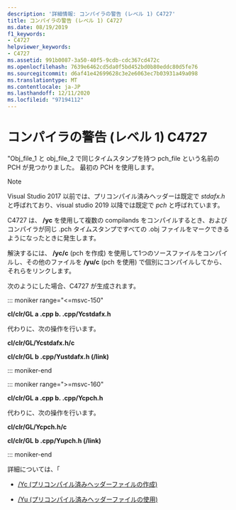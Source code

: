 ```yaml
---
description: '詳細情報: コンパイラの警告 (レベル 1) C4727'
title: コンパイラの警告 (レベル 1) C4727
ms.date: 08/19/2019
f1_keywords:
- C4727
helpviewer_keywords:
- C4727
ms.assetid: 991b0087-3a50-40f5-9cdb-cdc367cd472c
ms.openlocfilehash: 7639e6462cd5da0f5bd452bd0b80eddc80d5fe76
ms.sourcegitcommit: d6af41e42699628c3e2e6063ec7b03931a49a098
ms.translationtype: MT
ms.contentlocale: ja-JP
ms.lasthandoff: 12/11/2020
ms.locfileid: "97194112"
---
```

# <a name="compiler-warning-level-1-c4727"></a>コンパイラの警告 (レベル 1) C4727

"Obj_file_1 と obj_file_2 で同じタイムスタンプを持つ pch_file という名前の PCH が見つかりました。  最初の PCH を使用します。

> [!NOTE]
> Visual Studio 2017 以前では、プリコンパイル済みヘッダーは既定で *stdafx.h* と呼ばれており、visual studio 2019 以降では既定で *pch* と呼ばれています。

C4727 は、 **/yc** を使用して複数の compilands をコンパイルするとき、およびコンパイラが同じ .pch タイムスタンプですべての .obj ファイルをマークできるようになったときに発生します。

解決するには、 **/yc/c** (pch を作成) を使用して1つのソースファイルをコンパイルし、その他のファイルを **/yu/c** (pch を使用) で個別にコンパイルしてから、それらをリンクします。

次のようにした場合、C4727 が生成されます。

::: moniker range="<=msvc-150"

**cl/clr/GL a .cpp b. .cpp/Ycstdafx.h**

代わりに、次の操作を行います。

**cl/clr/GL/Ycstdafx.h/c**

**cl/clr/GL b .cpp/Yustdafx.h (/link)**

::: moniker-end

::: moniker range=">=msvc-160"

**cl/clr/GL a .cpp b. .cpp/Ycpch.h**

代わりに、次の操作を行います。

**cl/clr/GL/Ycpch.h/c**

**cl/clr/GL b .cpp/Yupch.h (/link)**

::: moniker-end

詳細については、「

- [/Yc (プリコンパイル済みヘッダーファイルの作成)](../../build/reference/yc-create-precompiled-header-file.md)

- [/Yu (プリコンパイル済みヘッダーファイルの使用)](../../build/reference/yu-use-precompiled-header-file.md)
